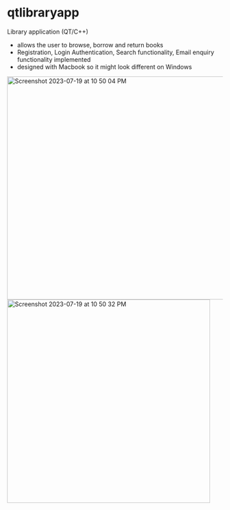 # qtlibraryapp

Library application (QT/C++)
- allows the user to browse, borrow and return books
- Registration, Login Authentication, Search functionality, Email enquiry functionality implemented
- designed with Macbook so it might look different on Windows

<img width="520" alt="Screenshot 2023-07-19 at 10 50 04 PM" src="https://github.com/elliehkim/qtlibraryapp/assets/84781000/f4a7d737-364c-4794-a08e-3e32aad902b6">
<img width="474" alt="Screenshot 2023-07-19 at 10 50 32 PM" src="https://github.com/elliehkim/qtlibraryapp/assets/84781000/dba2df65-abb5-412a-b387-c20a11d9d891">

